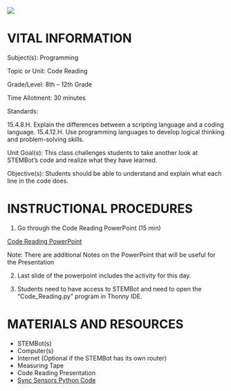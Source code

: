  <img src=https://github.com/BotDevLLC/BotDevCurriculum/blob/master/Pictures/Botdev.png>

# VITAL INFORMATION

Subject(s):          Programming	 

Topic or Unit:     Code Reading

Grade/Level:       8th – 12th Grade

Time Allotment:	 30 minutes

Standards:     

15.4.8.H. Explain the differences between a scripting language and a coding language. 
15.4.12.H. Use programming languages to develop logical thinking and problem-solving skills.

Unit Goal(s):      This class challenges students to take another look at STEMBot’s code and realize what they have learned.

Objective(s):      Students should be able to understand and explain what each line in the code does. 


# INSTRUCTIONAL PROCEDURES

1.	Go through the Code Reading PowerPoint (15 min) 

<a href="https://drive.google.com/drive/folders/1TlCjP6Bkpg13Qsw1Cs8BklpU52qCTcjN">Code Reading PowerPoint</a>

Note: There are additional Notes on the PowerPoint that will be useful for the Presentation  

2.	Last slide of the powerpoint includes the activity for this day. 

3.	Students need to have access to STEMBot and need to open the “Code_Reading.py” program in Thonny IDE. 



# MATERIALS AND RESOURCES

* STEMBot(s)
* Computer(s)
* Internet (Optional if the STEMBot has its own router)
* Measuring Tape
* Code Reading Presentation
* <a href="https://github.com/BotDevLLC/BotDevCurriculum/blob/master/Curriculum/Week_3/Day_5/Sync_Sensors.py" target="_blank">Sync Sensors Python Code</a>



